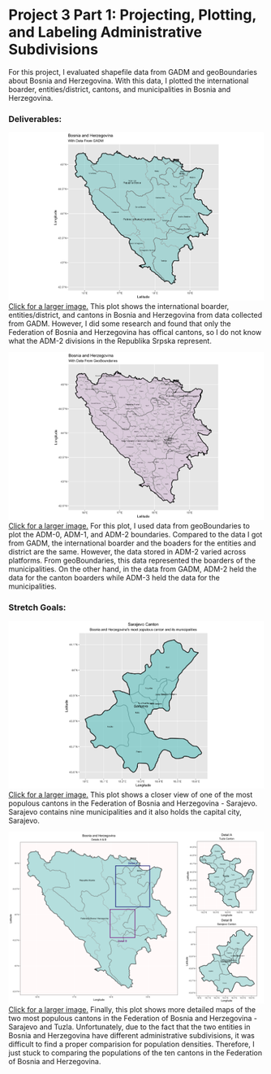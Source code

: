 # Project 3 Part 1: Projecting, Plotting, and Labeling Administrative Subdivisions

For this project, I evaluated shapefile data from GADM and geoBoundaries about Bosnia and Herzegovina. With this data, I plotted the international boarder, entities/district, cantons, and municipalities in Bosnia and Herzegovina.

### Deliverables:

![](gadmbihplot.png) [Click for a larger image.](gadmbihplot.png)
This plot shows the international boarder, entities/district, and cantons in Bosnia and Herzegovina from data collected from GADM. However, I did some research and found that only the Federation of Bosnia and Herzegovina has offical cantons, so I do not know what the ADM-2 divisions in the Republika Srpska represent. 



![](bihplot.png) [Click for a larger image.](bihplot.png)
For this plot, I used data from geoBoundaries to plot the ADM-0, ADM-1, and ADM-2 boundaries. Compared to the data I got from GADM, the international boarder and the boaders for the entities and district are the same. However, the data stored in ADM-2 varied across platforms. From geoBoundaries, this data represented the boarders of the municipalities. On the other hand, in the data from GADM, ADM-2 held the data for the canton boarders while ADM-3 held the data for the municipalities.

### Stretch Goals:

![](sarajevoplot.png) [Click for a larger image.](sarajevoplot.png)
This plot shows a closer view of one of the most populous cantons in the Federation of Bosnia and Herzegovina - Sarajevo. Sarajevo contains nine municipalities and it also holds the capital city, Sarajevo.



![](details.png) [Click for a larger image.](details.png)
Finally, this plot shows more detailed maps of the two most populous cantons in the Federation of Bosnia and Herzegovina - Sarajevo and Tuzla. Unfortunately, due to the fact that the two entities in Bosnia and Herzegovina have different administrative subdivisions, it was difficult to find a proper comparision for population densities. Therefore, I just stuck to comparing the populations of the ten cantons in the Federation of Bosnia and Herzegovina.
